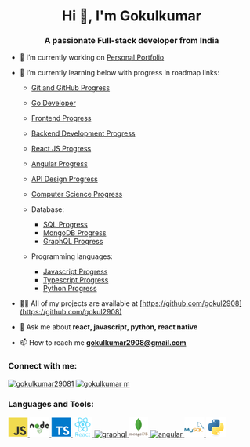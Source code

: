 <h1 align="center">Hi 👋, I'm Gokulkumar</h1>
<h3 align="center">A passionate Full-stack developer from India</h3>

- 🔭 I’m currently working on [Personal Portfolio](https://gokul-kumar.netlify.app/gokul2908)

- 🌱 I’m currently learning below with progress in roadmap links:
  - [Git and GitHub Progress](https://roadmap.sh/git-github?s=6758760decc889bb0dc6ccef)
  - [Go Developer](https://roadmap.sh/golang)
  - [Frontend Progress](https://roadmap.sh/frontend?s=6758760decc889bb0dc6ccef)
  - [Backend Development Progress](https://roadmap.sh/backend?s=6758760decc889bb0dc6ccef) 
  - [React JS Progress](https://roadmap.sh/react?s=6758760decc889bb0dc6ccef)
  - [Angular Progress](https://roadmap.sh/angular?s=6758760decc889bb0dc6ccef)
  - [API Design Progress](https://roadmap.sh/api-design?s=6758760decc889bb0dc6ccef)
  - [Computer Science Progress](https://roadmap.sh/computer-science?s=6758760decc889bb0dc6ccef)

  -  Database:
      - [SQL Progress](https://roadmap.sh/sql?s=6758760decc889bb0dc6ccef)
      - [MongoDB Progress](https://roadmap.sh/mongodb?s=6758760decc889bb0dc6ccef)
      - [GraphQL Progress](https://roadmap.sh/graphql?s=6758760decc889bb0dc6ccef)

  - Programming languages:
    - [Javascript Progress](https://roadmap.sh/javascript?s=6758760decc889bb0dc6ccef)
    - [Typescript Progress](https://roadmap.sh/typescript?s=6758760decc889bb0dc6ccef)
    - [Python Progress](https://roadmap.sh/python?s=6758760decc889bb0dc6ccef)

- 👨‍💻 All of my projects are available at [https://github.com/gokul2908](https://github.com/gokul2908)

- 💬 Ask me about **react, javascript, python, react native**

- 📫 How to reach me **gokulkumar2908@gmail.com**

<h3 align="left">Connect with me:</h3>
<p align="left">
<a href="https://x.com/gokulkumar29081" target="blank"><img align="center" src="https://upload.wikimedia.org/wikipedia/commons/thumb/b/b7/X_logo.jpg/768px-X_logo.jpg" alt="gokulkumar29081" height="40" width="40" /></a>
<a href="https://linkedin.com/in/gokulkumar-m-a589a9213" target="blank"><img align="center" src="https://raw.githubusercontent.com/rahuldkjain/github-profile-readme-generator/master/src/images/icons/Social/linked-in-alt.svg" alt="gokulkumar m" height="30" width="40" /></a>
</p>

<h3 align="left">Languages and Tools:</h3>
<p align="left"> 
  <a href="https://developer.mozilla.org/en-US/docs/Web/JavaScript" target="_blank" rel="noreferrer"> 
    <img src="https://raw.githubusercontent.com/devicons/devicon/master/icons/javascript/javascript-original.svg" alt="javascript" width="40" height="40"/> 
  </a> 
  <a href="https://nodejs.org" target="_blank" rel="noreferrer"> 
    <img src="https://raw.githubusercontent.com/devicons/devicon/master/icons/nodejs/nodejs-original-wordmark.svg" alt="nodejs" width="40" height="40"/> 
  </a> 
  <a href="https://www.typescriptlang.org/" target="_blank" rel="noreferrer"> 
    <img src="https://raw.githubusercontent.com/devicons/devicon/master/icons/typescript/typescript-original.svg" alt="typescript" width="40" height="40"/> 
  </a> 
  <a href="https://reactjs.org/" target="_blank" rel="noreferrer"> 
    <img src="https://raw.githubusercontent.com/devicons/devicon/master/icons/react/react-original-wordmark.svg" alt="react" width="40" height="40"/> 
  </a> 
  <a href="https://graphql.org" target="_blank" rel="noreferrer"> 
    <img src="https://www.vectorlogo.zone/logos/graphql/graphql-icon.svg" alt="graphql" width="40" height="40"/> 
  </a> 
  <a href="https://www.mongodb.com/" target="_blank" rel="noreferrer"> 
    <img src="https://raw.githubusercontent.com/devicons/devicon/master/icons/mongodb/mongodb-original-wordmark.svg" alt="mongodb" width="40" height="40"/> 
  </a> 
  <a href="https://angular.io" target="_blank" rel="noreferrer"> 
    <img src="https://angular.io/assets/images/logos/angular/angular.svg" alt="angular" width="40" height="40"/> 
  </a> 
  <a href="https://www.mysql.com/" target="_blank" rel="noreferrer"> 
    <img src="https://raw.githubusercontent.com/devicons/devicon/master/icons/mysql/mysql-original-wordmark.svg" alt="mysql" width="40" height="40"/> 
  </a> 
  <a href="https://www.python.org" target="_blank" rel="noreferrer"> 
    <img src="https://raw.githubusercontent.com/devicons/devicon/master/icons/python/python-original.svg" alt="python" width="40" height="40"/> 
  </a> 
</p>


